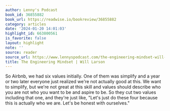 ```yaml
---
author: Lenny's Podcast
book_id: 36855882
book_url: https://readwise.io/bookreview/36855882
category: articles
date: '2024-01-20 14:01:03'
highlight_id: 663800561
is_favorite: false
layout: highlight
note: ''
source: reader
source_url: https://www.lennyspodcast.com/the-engineering-mindset-will-larson-carta-stripe-uber-calm-digg/
title: The Engineering Mindset | Will Larson
---
```


So Airbnb, we had six values initially. One of them was simplify and a year or two later everyone just realized we're not actually good at this. We want to simplify, but we're not great at this skill and values should describe who you are not who you want to be and aspire to be. So they cut two values including that one, and they're just like, "Let's just do these four because this is actually who we are. Let's be honest with ourselves."